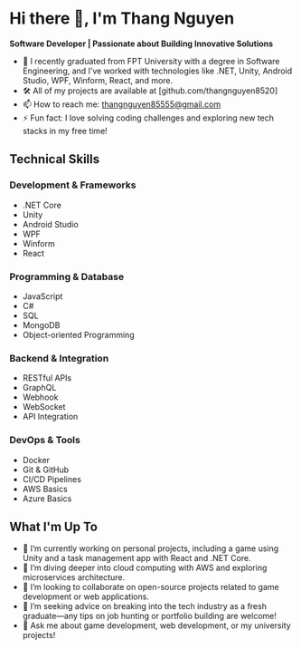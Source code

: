 # Hi there 👋, I'm Thang Nguyen

**Software Developer | Passionate about Building Innovative Solutions**

- 🌟 I recently graduated from FPT University with a degree in Software Engineering, and I’ve worked with technologies like .NET, Unity, Android Studio, WPF, Winform, React, and more.
- 🛠 All of my projects are available at [github.com/thangnguyen8520]
- 📫 How to reach me: thangnguyen85555@gmail.com
- ⚡ Fun fact: I love solving coding challenges and exploring new tech stacks in my free time!

## Technical Skills

### Development & Frameworks
- .NET Core
- Unity
- Android Studio
- WPF
- Winform
- React

### Programming & Database
- JavaScript
- C#
- SQL
- MongoDB
- Object-oriented Programming

### Backend & Integration
- RESTful APIs
- GraphQL
- Webhook
- WebSocket
- API Integration

### DevOps & Tools
- Docker
- Git & GitHub
- CI/CD Pipelines
- AWS Basics
- Azure Basics

## What I'm Up To
- 🔭 I’m currently working on personal projects, including a game using Unity and a task management app with React and .NET Core.
- 🌱 I’m diving deeper into cloud computing with AWS and exploring microservices architecture.
- 👯 I’m looking to collaborate on open-source projects related to game development or web applications.
- 🤔 I’m seeking advice on breaking into the tech industry as a fresh graduate—any tips on job hunting or portfolio building are welcome!
- 💬 Ask me about game development, web development, or my university projects!
